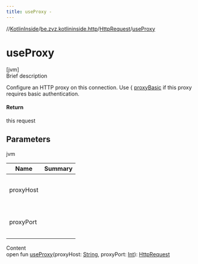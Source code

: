 ```yaml
---
title: useProxy -
---
```

//[KotlinInside](../../index.md)/[be.zvz.kotlininside.http](../index.md)/[HttpRequest](index.md)/[useProxy](use-proxy.md)



# useProxy  
[jvm]  
Brief description  


Configure an HTTP proxy on this connection. Use { [proxyBasic](proxy-basic.md) if this proxy requires basic authentication.



#### Return  


this request



## Parameters  
  
jvm  
  
|  Name|  Summary| 
|---|---|
| proxyHost| <br><br><br><br>
| proxyPort| <br><br><br><br>
  
  
Content  
open fun [useProxy](use-proxy.md)(proxyHost: [String](https://docs.oracle.com/javase/7/docs/api/java/lang/String.html), proxyPort: [Int](https://kotlinlang.org/api/latest/jvm/stdlib/kotlin/-int/index.html)): [HttpRequest](index.md)  



